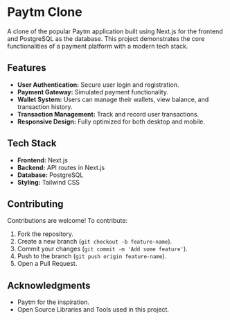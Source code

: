 # Paytm Clone

A clone of the popular Paytm application built using Next.js for the frontend and PostgreSQL as the database. This project demonstrates the core functionalities of a payment platform with a modern tech stack.

## Features

- **User Authentication:** Secure user login and registration.
- **Payment Gateway:** Simulated payment functionality.
- **Wallet System:** Users can manage their wallets, view balance, and transaction history.
- **Transaction Management:** Track and record user transactions.
- **Responsive Design:** Fully optimized for both desktop and mobile.

## Tech Stack

- **Frontend:** Next.js
- **Backend:** API routes in Next.js
- **Database:** PostgreSQL
- **Styling:** Tailwind CSS


## Contributing

Contributions are welcome! To contribute:
1. Fork the repository.
2. Create a new branch (`git checkout -b feature-name`).
3. Commit your changes (`git commit -m 'Add some feature'`).
4. Push to the branch (`git push origin feature-name`).
5. Open a Pull Request.


## Acknowledgments

- Paytm for the inspiration.
- Open Source Libraries and Tools used in this project.
